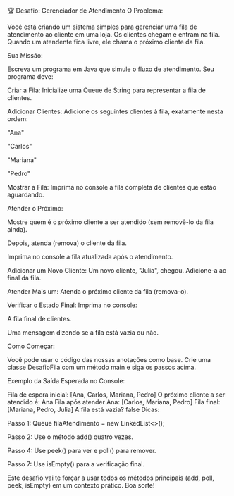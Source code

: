 🏆 Desafio: Gerenciador de Atendimento
O Problema:

Você está criando um sistema simples para gerenciar uma fila de atendimento ao cliente em uma loja. Os clientes chegam e entram na fila. Quando um atendente fica livre, ele chama o próximo cliente da fila.

Sua Missão:

Escreva um programa em Java que simule o fluxo de atendimento. Seu programa deve:

Criar a Fila: Inicialize uma Queue de String para representar a fila de clientes.

Adicionar Clientes: Adicione os seguintes clientes à fila, exatamente nesta ordem:

"Ana"

"Carlos"

"Mariana"

"Pedro"

Mostrar a Fila: Imprima no console a fila completa de clientes que estão aguardando.

Atender o Próximo:

Mostre quem é o próximo cliente a ser atendido (sem removê-lo da fila ainda).

Depois, atenda (remova) o cliente da fila.

Imprima no console a fila atualizada após o atendimento.

Adicionar um Novo Cliente: Um novo cliente, "Julia", chegou. Adicione-a ao final da fila.

Atender Mais um: Atenda o próximo cliente da fila (remova-o).

Verificar o Estado Final: Imprima no console:

A fila final de clientes.

Uma mensagem dizendo se a fila está vazia ou não.

Como Começar:

Você pode usar o código das nossas anotações como base. Crie uma classe DesafioFila com um método main e siga os passos acima.

Exemplo da Saída Esperada no Console:

Fila de espera inicial: [Ana, Carlos, Mariana, Pedro]
O próximo cliente a ser atendido é: Ana
Fila após atender Ana: [Carlos, Mariana, Pedro]
Fila final: [Mariana, Pedro, Julia]
A fila está vazia? false
Dicas:

Passo 1: Queue<String> filaAtendimento = new LinkedList<>();

Passo 2: Use o método add() quatro vezes.

Passo 4: Use peek() para ver e poll() para remover.

Passo 7: Use isEmpty() para a verificação final.

Este desafio vai te forçar a usar todos os métodos principais (add, poll, peek, isEmpty) em um contexto prático. Boa sorte!